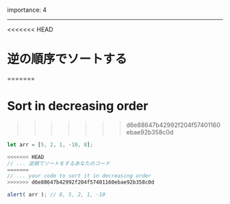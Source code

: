 importance: 4

---

<<<<<<< HEAD
# 逆の順序でソートする
=======
# Sort in decreasing order
>>>>>>> d6e88647b42992f204f57401160ebae92b358c0d

```js
let arr = [5, 2, 1, -10, 8];

<<<<<<< HEAD
// ... 逆順でソートをするあなたのコード
=======
// ... your code to sort it in decreasing order
>>>>>>> d6e88647b42992f204f57401160ebae92b358c0d

alert( arr ); // 8, 5, 2, 1, -10
```
